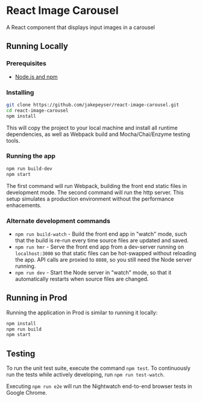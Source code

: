 # React Image Carousel

A React component that displays input images in a carousel

## Running Locally

### Prerequisites
- [Node.js and npm](https://nodejs.org/en/)

### Installing

```sh
git clone https://github.com/jakepeyser/react-image-carousel.git
cd react-image-carousel
npm install
```

This will copy the project to your local machine and install all runtime dependencies, as well as Webpack build and Mocha/Chai/Enzyme testing tools.

### Running the app

```sh
npm run build-dev
npm start
```

The first command will run Webpack, building the front end static files in development mode. The second command will run the http server. This setup simulates a production environment without the performance enhacements.

### Alternate development commands

- `npm run build-watch` - Build the front end app in "watch" mode, such that the build is re-run every time source files are updated and saved.
- `npm run hmr` - Serve the front end app from a dev-server running on `localhost:3000` so that static files can be hot-swapped without reloading the app. API calls are proxied to `8080`, so you still need the Node server running.
- `npm run dev` - Start the Node server in "watch" mode, so that it automatically restarts when source files are changed.

## Running in Prod

Running the application in Prod is similar to running it locally:

```sh
npm install
npm run build
npm start
```

## Testing

To run the unit test suite, execute the command `npm test`. To continuously run the tests while actively developing, run `npm run test-watch`.

Executing `npm run e2e` will run the Nightwatch end-to-end browser tests in Google Chrome.